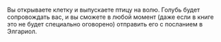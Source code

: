 Вы открываете клетку и выпускаете птицу на волю. Голубь будет сопровождать вас, и вы сможете в любой момент (даже если в книге это не будет специально оговорено) отправить его с посланием в Элгариол.

